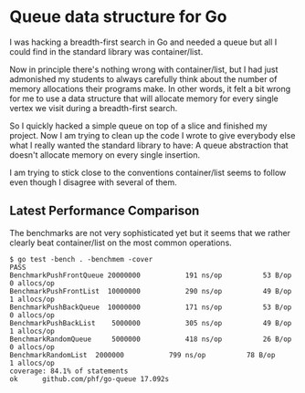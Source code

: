 # Queue data structure for Go

I was hacking a breadth-first search in Go and needed a queue but
all I could find in the standard library was container/list.

Now in principle there's nothing wrong with container/list, but I
had just admonished my students to always carefully think about
the number of memory allocations their programs make.
In other words, it felt a bit wrong for me to use a data structure
that will allocate memory for every single vertex we visit during
a breadth-first search.

So I quickly hacked a simple queue on top of a slice and finished
my project.
Now I am trying to clean up the code I wrote to give everybody else
what I really wanted the standard library to have:
A queue abstraction that doesn't allocate memory on every single
insertion.

I am trying to stick close to the conventions container/list seems
to follow even though I disagree with several of them.

## Latest Performance Comparison

The benchmarks are not very sophisticated yet but it seems that we
rather clearly beat container/list on the most common operations.

```
$ go test -bench . -benchmem -cover
PASS
BenchmarkPushFrontQueue	20000000	       191 ns/op	      53 B/op	       0 allocs/op
BenchmarkPushFrontList	10000000	       290 ns/op	      49 B/op	       1 allocs/op
BenchmarkPushBackQueue	10000000	       171 ns/op	      53 B/op	       0 allocs/op
BenchmarkPushBackList	 5000000	       305 ns/op	      49 B/op	       1 allocs/op
BenchmarkRandomQueue	 5000000	       418 ns/op	      26 B/op	       0 allocs/op
BenchmarkRandomList	 2000000	       799 ns/op	      78 B/op	       1 allocs/op
coverage: 84.1% of statements
ok  	github.com/phf/go-queue	17.092s
```
